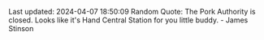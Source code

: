 Last updated: 2024-04-07 18:50:09
Random Quote: The Pork Authority is closed. Looks like it's Hand Central Station for you little buddy. - James Stinson